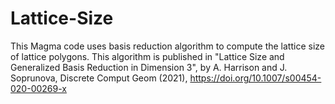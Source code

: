 # Lattice-Size
This Magma code uses basis reduction algorithm to compute the lattice size of lattice polygons. 
This algorithm is published in  "Lattice Size and Generalized Basis Reduction in Dimension 3", 
by A. Harrison and  J. Soprunova,  Discrete Comput Geom (2021), https://doi.org/10.1007/s00454-020-00269-x 
